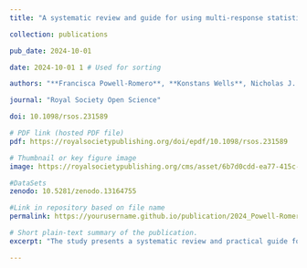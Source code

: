 ```yaml
---
title: "A systematic review and guide for using multi-response statistical models in co-infection research"

collection: publications

pub_date: 2024-10-01

date: 2024-10-01 1 # Used for sorting 

authors: "**Francisca Powell-Romero**, **Konstans Wells**, Nicholas J. Clark"

journal: "Royal Society Open Science"

doi: 10.1098/rsos.231589

# PDF link (hosted PDF file)
pdf: https://royalsocietypublishing.org/doi/epdf/10.1098/rsos.231589

# Thumbnail or key figure image
image: https://royalsocietypublishing.org/cms/asset/6b7d0cdd-ea77-415c-84df-22e7188d2532/rsos.231589.f002.jpg

#DataSets
zenodo: 10.5281/zenodo.13164755

#Link in repository based on file name
permalink: https://yourusername.github.io/publication/2024_Powell-Romero_RSocOpenSci  

# Short plain-text summary of the publication.
excerpt: "The study presents a systematic review and practical guide for applying multi-response statistical models in co‑infection research. It synthesizes existing approaches and offers recommendations to improve study design, model implementation, and interpretation in contexts where hosts are infected by multiple pathogens simultaneously."

---
```










